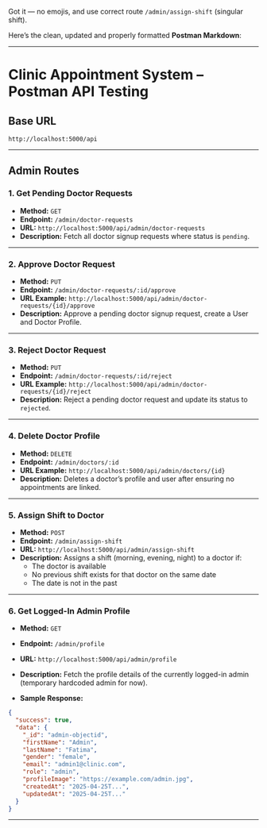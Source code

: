Got it — no emojis, and use correct route `/admin/assign-shift` (singular shift).

Here’s the clean, updated and properly formatted **Postman Markdown**:

---

# Clinic Appointment System – Postman API Testing

## Base URL

```
http://localhost:5000/api
```

---

## Admin Routes

### 1. Get Pending Doctor Requests

- **Method:** `GET`
- **Endpoint:** `/admin/doctor-requests`
- **URL:** `http://localhost:5000/api/admin/doctor-requests`
- **Description:** Fetch all doctor signup requests where status is `pending`.

---

### 2. Approve Doctor Request

- **Method:** `PUT`
- **Endpoint:** `/admin/doctor-requests/:id/approve`
- **URL Example:** `http://localhost:5000/api/admin/doctor-requests/{id}/approve`
- **Description:** Approve a pending doctor signup request, create a User and Doctor Profile.

---

### 3. Reject Doctor Request

- **Method:** `PUT`
- **Endpoint:** `/admin/doctor-requests/:id/reject`
- **URL Example:** `http://localhost:5000/api/admin/doctor-requests/{id}/reject`
- **Description:** Reject a pending doctor request and update its status to `rejected`.

---

### 4. Delete Doctor Profile

- **Method:** `DELETE`
- **Endpoint:** `/admin/doctors/:id`
- **URL Example:** `http://localhost:5000/api/admin/doctors/{id}`
- **Description:** Deletes a doctor’s profile and user after ensuring no appointments are linked.

---

### 5. Assign Shift to Doctor

- **Method:** `POST`
- **Endpoint:** `/admin/assign-shift`
- **URL:** `http://localhost:5000/api/admin/assign-shift`
- **Description:** Assigns a shift (morning, evening, night) to a doctor if:
  - The doctor is available
  - No previous shift exists for that doctor on the same date
  - The date is not in the past

---

### 6. Get Logged-In Admin Profile

- **Method:** `GET`
- **Endpoint:** `/admin/profile`
- **URL:** `http://localhost:5000/api/admin/profile`
- **Description:** Fetch the profile details of the currently logged-in admin (temporary hardcoded admin for now).

- **Sample Response:**

```json
{
  "success": true,
  "data": {
    "_id": "admin-objectid",
    "firstName": "Admin",
    "lastName": "Fatima",
    "gender": "female",
    "email": "admin1@clinic.com",
    "role": "admin",
    "profileImage": "https://example.com/admin.jpg",
    "createdAt": "2025-04-25T...",
    "updatedAt": "2025-04-25T..."
  }
}
```

---


